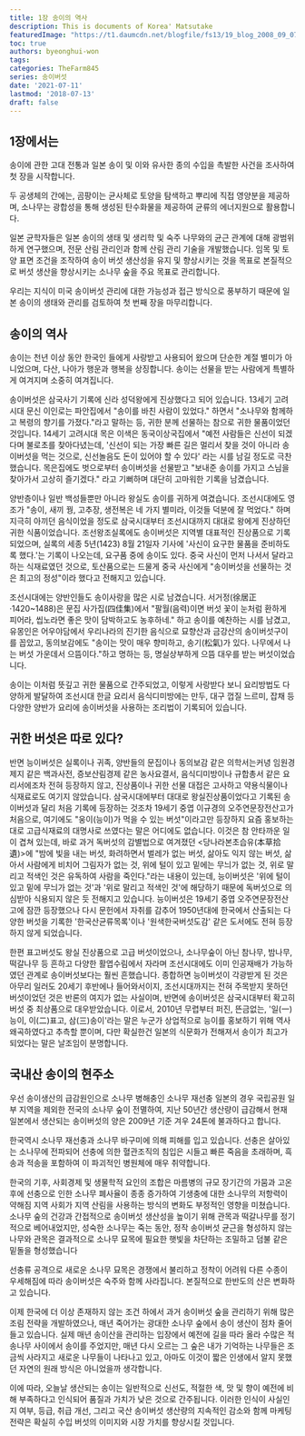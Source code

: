 ```yaml
---
title: 1장 송이의 역사
description: This is documents of Korea' Matsutake
featuredImage: "https://t1.daumcdn.net/blogfile/fs13/19_blog_2008_09_07_09_28_48c3201c3bb2c?x-content-disposition=inline&filename=cocochoi200809052027170.jpg"
toc: true
authors: byeonghui-won
tags: 
categories: TheFarm845
series: 송이버섯
date: '2021-07-11'
lastmod: '2018-07-13'
draft: false
---
```


## 1장에서는 

송이에 관한 고대 전통과 일본 송이 및 이와 유사한 종의 수입을 촉발한 사건을 조사하여 첫 장을 시작합니다. 

두 공생체의 간에는, 곰팡이는 균사체로 토양을 탐색하고 뿌리에 직접 영양분을 제공하며, 소나무는 광합성을 통해 생성된 탄수화물을 제공하여 균류의 에너지원으로 활용합니다.

일본 균학자들은 일본 송이의 생태 및 생리학 및 숙주 나무와의 균근 관계에 대해 광범위하게 연구했으며, 전문 산림 관리인과 함께 산림 관리 기술을 개발했습니다. 임목 및 토양 표면 조건을 조작하여 송이 버섯 생산성을 유지 및 향상시키는 것을 목표로 본질적으로 버섯 생산을 향상시키는 소나무 숲을 주요 목표로 관리합니다.

우리는 지식이 미국 송이버섯 관리에 대한 가능성과 접근 방식으로 풍부하기 때문에 일본 송이의 생태와 관리를 검토하여 첫 번째 장을 마무리합니다.


## 송이의 역사

송이는 천년 이상 동안 한국인 들에게 사랑받고 사용되어 왔으며 단순한 계절 별미가 아니었으며, 다산, 나아가 행운과 행복을 상징합니다. 송이는 선물을 받는 사람에게 특별하게 여겨지며 소중히 여겨집니다. 

송이버섯은 삼국사기 기록에 신라 성덕왕에게 진상했다고 되어 있습니다. 13세기 고려시대 문신 이인로는 파안집에서 "송이를 바친 사람이 있었다." 하면서 "소나무와 함께하고 복령의 향기를 가졌다."라고 말하는 등, 귀한 분께 선물하는 참으로 귀한 물품이었던 것입니다. 14세기 고려시대 목은 이색은 동국이상국집에서 "예전 사람들은 신선이 되겠다며 불로초를 찾아다녔는데, '신선이 되는 가장 빠른 길은 멀리서 찾을 것이 아니라 송이버섯을 먹는 것으로, 신선놀음도 돈이 있어야 할 수 있다' 라는 시를 남길 정도로 극찬했습니다. 목은집에도 벗으로부터 송이버섯을 선물받고 "보내준 송이를 가지고 스님을 찾아가서 고상히 즐기겠다." 라고 기뻐하며 대단히 고마워한 기록을 남겼습니다. 

양반층이나 일반 백성들뿐만 아니라 왕실도 송이를 귀하게 여겼습니다. 조선시대에도 영조가 "송이, 새끼 꿩, 고추장, 생전복은 네 가지 별미라, 이것들 덕분에 잘 먹었다." 하며 지극히 아끼던 음식이었을 정도로 삼국시대부터 조선시대까지 대대로 왕에게 진상하던 귀한 식품이었습니다. 조선왕조실록에도 송이버섯은 지역별 대표적인 진상품으로 기록되었으며, 실록의 세종 5년(1423) 8월 21일자 기사에 '사신이 요구한 물품을 준비하도록 했다.'는 기록이 나오는데, 요구품 중에 송이도 있다. 중국 사신이 먼저 나서서 달라고 하는 식재료였던 것으로, 토산품으로는 드물게 중국 사신에게 "송이버섯을 선물하는 것은 최고의 정성"이라 했다고 전해지고 있습니다. 
 
조선시대에는 양반인들도 송이사랑을 많은 시로 남겼습니다. 서거정(徐居正·1420~1488)은 문집 사가집(四佳集)에서 "팔월(음력)이면 버섯 꽃이 눈처럼 환하게 피어라, 씹노라면 좋은 맛이 담박하고도 농후하네." 하고 송이를 예찬하는 시를 남겼고, 유몽인은 어우야담에서 우리나라의 진기한 음식으로 묘향산과 금강산의 송이버섯구이를 꼽았고, 동의보감에도 "송이는 맛이 매우 향미하고, 송기(松氣)가 있다. 나무에서 나는 버섯 가운데서 으뜸이다."하고 명하는 등, 명실상부하게 으뜸 대우를 받는 버섯이었습니다. 

송이는 이처럼 뜻깊고 귀한 물품으로 간주되었고, 이렇게 사랑받다 보니 요리방법도 다양하게 발달하여 조선시대 한글 요리서 음식디미방에는 만두, 대구 껍질 느르미, 잡채 등 다양한 양반가 요리에 송이버섯을 사용하는 조리법이 기록되어 있습니다.

## 귀한 버섯은 따로 있다?
 
반면 능이버섯은 실록이나 귀족, 양반들의 문집이나 동의보감 같은 의학서는커녕 임원경제지 같은 백과사전, 증보산림경제 같은 농사요결서, 음식디미방이나 규합총서 같은 요리서에조차 전혀 등장하지 않고, 진상품이나 귀한 선물 대접은 고사하고 약용식물이나 식재료로도 여기지 않았습니다. 삼국시대에부터 대대로 왕실진상품이었다고 기록된 송이버섯과 달리 처음 기록에 등장하는 것조차 19세기 중엽 이규경의 오주연문장전산고가 처음으로, 여기에도 "웅이(능이)가 먹을 수 있는 버섯"이라고만 등장하지 요즘 홍보하는 대로 고급식재료의 대명사로 쓰였다는 말은 어디에도 없습니다. 이것은 참 안타까운 일이 겹쳐 있는데, 바로 과거 독버섯의 감별법으로 여겨졌던 <당나라본초습유(本草拾遺)>에 "밤에 빛을 내는 버섯, 화려하면서 벌레가 없는 버섯, 삶아도 익지 않는 버섯, 삶아서 사람에게 비치어 그림자가 없는 것, 위에 털이 있고 밑에는 무늬가 없는 것, 위로 말리고 적색인 것은 유독하여 사람을 죽인다."라는 내용이 있는데, 능이버섯은 '위에 털이 있고 밑에 무늬가 없는 것'과 '위로 말리고 적색인 것'에 해당하기 때문에 독버섯으로 의심받아 식용되지 않은 듯 전해지고 있습니다. 능이버섯은 19세기 중엽 오주연문장전산고에 잠깐 등장했으나 다시 문헌에서 자취를 감추어 1950년대에 한국에서 산출되는 다양한 버섯을 기록한 '한국산균류목록'이나 '원색한국버섯도감' 같은 도서에도 전혀 등장하지 않게 되었습니다. 
 
한편 표고버섯도 왕실 진상품으로 고급 버섯이었으나, 소나무숲이 아닌 참나무, 밤나무, 떡갈나무 등 흔하고 다양한 활엽수림에서 자라며 조선시대에도 이미 인공재배가 가능하였던 관계로 송이버섯보다는 훨씬 흔했습니다. 
종합하면 능이버섯이 각광받게 된 것은 아무리 일러도 20세기 후반에나 들어와서이지, 조선시대까지는 전혀 주목받지 못하던 버섯이었던 것은 반론의 여지가 없는 사실이며, 반면에 송이버섯은 삼국시대부터 확고히 버섯 중 최상품으로 대우받았습니다. 이로서, 2010년 무렵부터 퍼진, 뜬금없는, '일(一)능이, 이(二)표고, 삼(三)송이'라는 말은 누군가 상업적으로 능이를 홍보하기 위해 역사왜곡하였다고 추측할 뿐이며, 다만 확실한건 일본의 식문화가 전해져서 송이가 최고가 되었다는 말은 날조임이 분명합니다.

## 국내산 송이의 현주소

우선 송이생산의 급감원인으로 소나무 병해충인 소나무 재선충 일본의 경우 국립공원 일부 지역을 제외한 전국의 소나무 숲이 전멸하여, 지난 50년간 생산량이 급감해서 현재 일본에서 생산되는 송이버섯의 양은 2009년 기준 겨우 24톤에 불과하다고 합니다.

한국역시 소나무 재선충과 소나무 바구미에 의해 피해를 입고 있습니다. 선충은 살아있는 소나무에 전파되어 선충에 의한 혈관조직의 침입은 시들고 빠른 죽음을 초래하며, 흑송과 적송을 포함하여 이 파괴적인 병원체에 매우 취약합니다.

한국의 기후, 사회경제 및 생물학적 요인의 조합은 마름병의 규모 장기간의 가뭄과 고온 후에 선충으로 인한 소나무 폐사율이 종종 증가하여 기생충에 대한 소나무의 저항력이 약해짐 지역 사회가 지역 산림을 사용하는 방식의 변화도 부정적인 영향을 미쳤습니다. 소나무 숲의 건강과 간접적으로 송이버섯 생산성을 높이기 위해 관목과 떡갈나무를 정기적으로 베어내었지만, 성숙한 소나무는 죽는 동안, 정작 송이버섯 균근을 형성하지 않는 나무와 관목은 결과적으로 소나무 묘목에 필요한 햇빛을 차단하는 조밀하고 덤불 같은 밑돌을 형성했습니다 

선충류 공격으로 새로운 소나무 묘목은 경쟁에서 불리하고 정착이 어려워 다른 수종이 우세해짐에 따라 송이버섯은 숙주와 함께 사라집니다. 본질적으로 한반도의 산은 변화하고 있습니다. 

이제 한국에 더 이상 존재하지 않는 조건 하에서 과거 송이버섯 숲을 관리하기 위해 많은 조림 전략을 개발하였으나, 매년 죽어가는 광대한 소나무 숲에서 송이 생산이 점차 줄어들고 있습니다. 실제 매년 송이산을 관리하는 입장에서 예전에 길을 따라 올라 수많은 적송나무 사이에서 송이를 주었지만, 매년 다시 오르는 그 숲은 내가 기억하는 나무들은 조금씩 사라지고 새로운 나무들이 나타나고 있고, 아마도 이것이 짧은 인생에서 알지 못했던 자연의 원래 방식은 아니었을까 생각합니다.

이에 따라, 오늘날 생산되는 송이는 일반적으로 신선도, 적절한 색, 맛 및 향이 예전에 비해 부족하다고 인식되어 품질과 가치가 낮은 것으로 간주됩니다. 이러한 인식이 사실인지 여부, 등급, 취급 개선, 그리고 국산 송이버섯 생산량의 지속적인 감소와 함께 마케팅 전략은 확실히 수입 버섯의 이미지와 시장 가치를 향상시킬 것입니다. 

